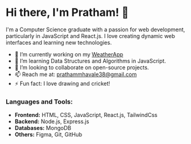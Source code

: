 # Hi there, I'm Pratham! 👋

I'm a Computer Science graduate with a passion for web development, particularly in JavaScript and React.js. I love creating dynamic web interfaces and learning new technologies.

- 🔭 I’m currently working on my [WeatherApp](https://weather-app-phi-six-88.vercel.app/)
- 🌱 I’m learning Data Structures and Algorithms in JavaScript.
- 👯 I’m looking to collaborate on open-source projects.
- 📫 Reach me at: [prathammhavale38@gmail.com](prathammhavale38@gmail.com)
- ⚡ Fun fact: I love drawing and cricket!

### Languages and Tools:
- **Frontend:** HTML, CSS, JavaScript, React.js, TailwindCss
- **Backend:** Node.js, Express.js
- **Databases:** MongoDB
- **Others:** Figma, Git, GitHub


